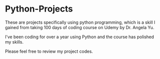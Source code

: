 # Python-Projects

These are projects specifically using python programming, which is a skill I gained from taking 100 days of coding course on Udemy by Dr. Angela Yu.

I've been coding for over a year using Python and the course has polished my skills.

Please feel free to review my project codes.
